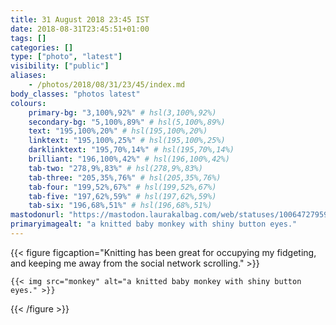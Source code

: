 ```yaml
---
title: 31 August 2018 23:45 IST
date: 2018-08-31T23:45:51+01:00
tags: []
categories: []
type: ["photo", "latest"]
visibility: ["public"]
aliases:
    - /photos/2018/08/31/23/45/index.md
body_classes: "photos latest"
colours:
    primary-bg: "3,100%,92%" # hsl(3,100%,92%)
    secondary-bg: "5,100%,89%" # hsl(5,100%,89%)
    text: "195,100%,20%" # hsl(195,100%,20%)
    linktext: "195,100%,25%" # hsl(195,100%,25%)
    darklinktext: "195,70%,14%" # hsl(195,70%,14%)
    brilliant: "196,100%,42%" # hsl(196,100%,42%)
    tab-two: "278,9%,83%" # hsl(278,9%,83%)
    tab-three: "205,35%,76%" # hsl(205,35%,76%)
    tab-four: "199,52%,67%" # hsl(199,52%,67%)
    tab-five: "197,62%,59%" # hsl(197,62%,59%)
    tab-six: "196,68%,51%" # hsl(196,68%,51%)
mastodonurl: "https://mastodon.laurakalbag.com/web/statuses/100647279590947634"
primaryimagealt: "a knitted baby monkey with shiny button eyes."
---
```


{{< figure figcaption="Knitting has been great for occupying my fidgeting, and keeping me away from the social network scrolling." >}}

    {{< img src="monkey" alt="a knitted baby monkey with shiny button eyes." >}}

{{< /figure >}}
